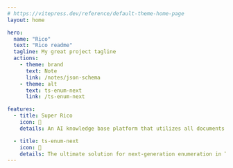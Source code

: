 ```yaml
---
# https://vitepress.dev/reference/default-theme-home-page
layout: home

hero:
  name: "Rico"
  text: "Rico readme"
  tagline: My great project tagline
  actions:
    - theme: brand
      text: Note
      link: /notes/json-schema
    - theme: alt
      text: ts-enum-next
      link: /ts-enum-next

features:
  - title: Super Rico
    icon: 🚀
    details: An AI knowledge base platform that utilizes all documents from the current website. With DeepSeek's capabilities, you can obtain more precise and reasoned results.

  - title: ts-enum-next
    icon: 🎇
    details: The ultimate solution for next-generation enumeration in TypeScript. Define and use enum in typescript like using enum in java.
---
```

